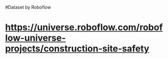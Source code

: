 #Dataset by Roboflow
# https://universe.roboflow.com/roboflow-universe-projects/construction-site-safety
